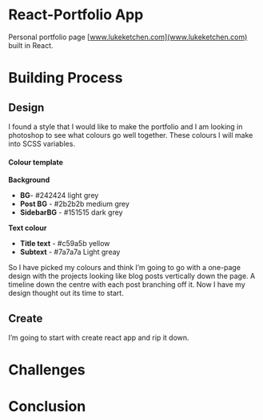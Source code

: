 # React-Portfolio App

Personal portfolio page [www.lukeketchen.com](www.lukeketchen.com) built in React.

# Building Process

## Design

I found a style that I would like to make the portfolio and I am looking in photoshop to see what colours go well together. These colours I will make into SCSS variables.

#### Colour template

**Background**

- **BG**- #242424 light grey
- **Post BG** - #2b2b2b medium grey
- **SidebarBG** - #151515 dark grey

**Text colour**

- **Title text** - #c59a5b yellow
- **Subtext** - #7a7a7a Light greay

So I have picked my colours and think I’m going to go with a one-page design with the projects looking like blog posts vertically down the page. A timeline down the centre with each post branching off it. Now I have my design thought out its time to start.

## Create

I’m going to start with create react app and rip it down.

# Challenges

# Conclusion
